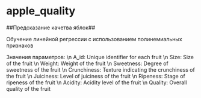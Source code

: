 # apple_quality
##Предсказание качетва яблок## 

Обучение линейной регрессии с использованием полинемиальных признаков

Значения параметров:
\n A_id: Unique identifier for each fruit
\n Size: Size of the fruit
\n Weight: Weight of the fruit
\n Sweetness: Degree of sweetness of the fruit
\n Crunchiness: Texture indicating the crunchiness of the fruit
\n Juiciness: Level of juiciness of the fruit
\n Ripeness: Stage of ripeness of the fruit
\n Acidity: Acidity level of the fruit
\n Quality: Overall quality of the fruit

